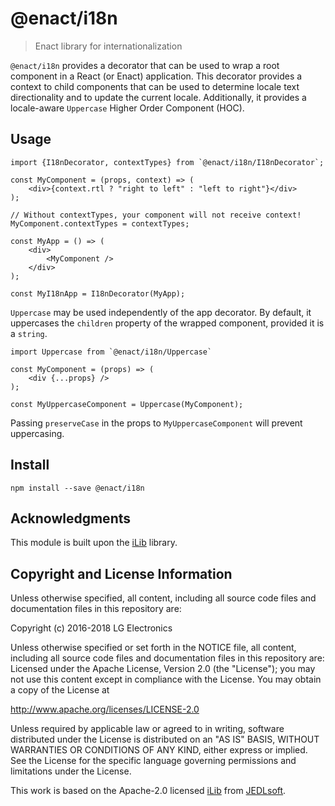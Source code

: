 # @enact/i18n

> Enact library for internationalization

`@enact/i18n` provides a decorator that can be used to wrap a root component in a React (or Enact) application.
This decorator provides a context to child components that can be used to determine locale text directionality
and to update the current locale. Additionally, it provides a locale-aware `Uppercase` Higher Order Component (HOC).

## Usage

```
import {I18nDecorator, contextTypes} from `@enact/i18n/I18nDecorator`;

const MyComponent = (props, context) => (
    <div>{context.rtl ? "right to left" : "left to right"}</div>
);

// Without contextTypes, your component will not receive context!
MyComponent.contextTypes = contextTypes;

const MyApp = () => (
    <div>
        <MyComponent />
    </div>
);

const MyI18nApp = I18nDecorator(MyApp);
```

`Uppercase` may be used independently of the app decorator. By default, it uppercases the `children` property of
the wrapped component, provided it is a `string`.

```
import Uppercase from `@enact/i18n/Uppercase`

const MyComponent = (props) => (
    <div {...props} />
);

const MyUppercaseComponent = Uppercase(MyComponent);
```
Passing `preserveCase` in the props to `MyUppercaseComponent` will prevent uppercasing.

## Install

```
npm install --save @enact/i18n
```

## Acknowledgments

This module is built upon the [iLib](http://docs.jedlsoft.com/ilib/jsdoc/) library.

## Copyright and License Information

Unless otherwise specified, all content, including all source code files and
documentation files in this repository are:

Copyright (c) 2016-2018 LG Electronics

Unless otherwise specified or set forth in the NOTICE file, all content,
including all source code files and documentation files in this repository are:
Licensed under the Apache License, Version 2.0 (the "License");
you may not use this content except in compliance with the License.
You may obtain a copy of the License at

http://www.apache.org/licenses/LICENSE-2.0

Unless required by applicable law or agreed to in writing, software
distributed under the License is distributed on an "AS IS" BASIS,
WITHOUT WARRANTIES OR CONDITIONS OF ANY KIND, either express or implied.
See the License for the specific language governing permissions and
limitations under the License.

This work is based on the Apache-2.0 licensed [iLib](http://sourceforge.net/projects/i18nlib/)
from [JEDLsoft](http://jedlsoft.com/index.html).

